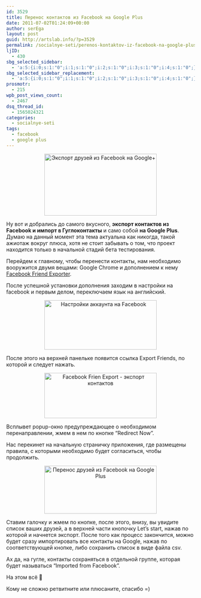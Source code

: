 ```yaml
---
id: 3529
title: Перенос контактов из Facebook на Google Plus
date: 2011-07-02T01:24:09+00:00
author: serEga
layout: post
guid: http://artslab.info/?p=3529
permalink: /socialnye-seti/perenos-kontaktov-iz-facebook-na-google-plus/
ljID:
  - 430
sbg_selected_sidebar:
  - 'a:5:{i:0;s:1:"0";i:1;s:1:"0";i:2;s:1:"0";i:3;s:1:"0";i:4;s:1:"0";}'
sbg_selected_sidebar_replacement:
  - 'a:5:{i:0;s:1:"0";i:1;s:1:"0";i:2;s:1:"0";i:3;s:1:"0";i:4;s:1:"0";}'
prosmotr:
  - 215
wpb_post_views_count:
  - 2467
dsq_thread_id:
  - 1565024321
categories:
  - socialnye-seti
tags:
  - facebook
  - google plus
---
```

<center>
  <a href="{{site.img_cdn}}/export_facebook_google_plus.jpg"><img src="{{site.img_cdn}}/export_facebook_google_plus-300x165.jpg" alt="Экспорт друзей из Facebook на Google+" title="export_facebook_google_plus" width="300" height="165" class="alignnone size-medium wp-image-3545" /></a>
</center>

Ну вот и добрались до самого вкусного, **экспорт контактов из Facebook и импорт в Гуглоконтакты** и само собой **на Google Plus**. Думаю на данный момент эта тема актуальна как никогда, такой ажиотаж вокруг плюса, хотя не стоит забывать о том, что проект находится только в начальной стадий бета тестирования.

Перейдем к главному, чтобы перенести контакты, нам необходимо вооружится двумя вещами: Google Chrome и дополнением к нему [Facebook Friend Exporter](https://chrome.google.com/webstore/detail/ficlccidpkaiepnnboobcmafnnfoomga).

<!--more-->

После успешной установки дополнения заходим в настройки на facebook и первым делом, переключаем язык на английский.

<center>
  <a href="{{site.img_cdn}}/facebook_export.jpg"><img src="{{site.img_cdn}}/facebook_export-300x132.jpg" alt="Настройки аккаунта на Facebook" title="facebook_export" width="300" height="132" class="alignnone size-medium wp-image-3543" srcset="{{site.img_cdn}}/facebook_export-300x132.jpg 300w, {{site.img_cdn}}/facebook_export.jpg 1015w" sizes="(max-width: 300px) 100vw, 300px" /></a>
</center>

После этого на верхней панельке появится ссылка Export Friends, по которой и следует нажать.

<center>
  <a href="{{site.img_cdn}}/facebook_export2.jpg"><img src="{{site.img_cdn}}/facebook_export2-300x121.jpg" alt="Facebook Frien Export - экспорт контактов" title="facebook_export2" width="300" height="121" class="alignnone size-medium wp-image-3542" srcset="{{site.img_cdn}}/facebook_export2-300x121.jpg 300w, {{site.img_cdn}}/facebook_export2.jpg 1009w" sizes="(max-width: 300px) 100vw, 300px" /></a>
</center>

Всплывет popup-окно предупреждающее о необходимом перенаправлении, жмем в нем по кнопке &#8220;Redirect Now&#8221;.

Нас перекинет на начальную страничку приложения, где размещены правила, с которыми необходимо будет согласиться, чтобы продолжить.

<center>
  <a href="{{site.img_cdn}}/facebook_export3.jpg"><img src="{{site.img_cdn}}/facebook_export3-300x128.jpg" alt="Перенос друзей из Facebook на Google Plus" title="facebook_export3" width="300" height="128" class="alignnone size-medium wp-image-3541" srcset="{{site.img_cdn}}/facebook_export3-300x128.jpg 300w, {{site.img_cdn}}/facebook_export3.jpg 1007w" sizes="(max-width: 300px) 100vw, 300px" /></a>
</center>

Ставим галочку и жмем по кнопке, после этого, внизу, вы увидите список ваших друзей, а в верхней части кнопочку Let&#8217;s start, нажав по которой и начнется экспорт. После того как процесс закончится, можно будет сразу импортировать все контакты на Google, нажав по соответствующей кнопке, либо сохранить список в виде файла csv.

Ах да, на гугле, контакты сохраняться в отдельной группе, которая будет называться &#8220;Imported from Facebook&#8221;.

На этом всё 🙂

Кому не сложно ретвитните или плюсаните, спасибо =)